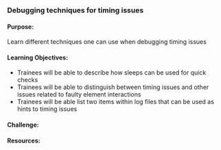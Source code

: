 ### Debugging techniques for timing issues

#### Purpose:
Learn different techniques one can use when debugging timing issues

#### Learning Objectives:

- Trainees will be able to describe how sleeps can be used for quick checks
- Trainees will be able to distinguish between timing issues and other issues
  related to faulty element interactions 
- Trainees will be able list two items within log files that can be used as hints
  to timing issues

#### Challenge:

#### Resources:

